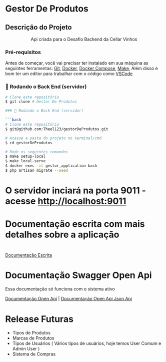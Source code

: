 # Gestor De Produtos 

## Descrição do Projeto
<p align="center">Api criada para o Desafio Backend da Cellar Vinhos</p>

### Pré-requisitos

Antes de começar, você vai precisar ter instalado em sua máquina as seguintes ferramentas:
[Git](https://git-scm.com), [Docker](https://www.docker.com/), [Docker Compose](https://docs.docker.com/compose/), [Make](https://howtoinstall.co/pt/make), 
Além disso é bom ter um editor para trabalhar com o código como [VSCode](https://code.visualstudio.com/)

### 🎲 Rodando o Back End (servidor)

```bash
# Clone este repositório
$ git clone # Gestor De Produtos 

### 🎲 Rodando o Back End (servidor)

```bash
# Clone este repositório
$ git@github.com:Theel123/gestorDeProdutos.git

# Acesse a pasta do projeto no terminal/cmd
$ cd gestorDeProdutos

# Rode os seguintes comandos
$ make setup-local
$ make local-serve
$ docker exec -it gestor_application bash
$ php artisan migrate --seed

```
# O servidor inciará na porta 9011 - acesse <http://localhost:9011>

# Documentação escrita com mais detalhes sobre a aplicação
#

[Documentação Escrita](https://docs.google.com/document/d/1G3JV4RmI5wsRCrFi3lgA8ChQrKwdELlAM5GFa_6kjt0/edit)

#
# Documentação Swagger Open Api


Essa documentação só funciona com o sistema ativo

[Documentação Open Api](http://localhost:9011/api/documentation#/) |
[Documentação Open Api Json Api](http://localhost:9011/docs/api-docs.json)

#
# Release Futuras

* Tipos de Produtos 
* Marcas de Produtos 
* Tipos de Usuários ( Vários tipos de usuários, hoje temos User Comum e Admin User ) 
* Sistema de Compras

